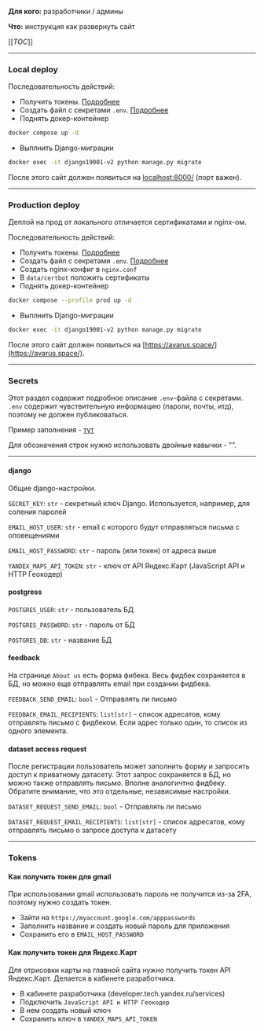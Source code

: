 **Для кого:** разработчики / админы

**Что:** инструкция как развернуть сайт

[[_TOC_]]

---

### Local deploy

Последовательность действий:

- Получить токены. [Подробнее](#tokens)
- Создать файл с секретами `.env`. [Подробнее](#secrets)
- Поднять докер-контейнер
```bash
docker compose up -d
```
- Выплнить Django-миграции
```bash
docker exec -it django19001-v2 python manage.py migrate
```

После этого сайт должен появиться на [localhost:8000/](http://localhost:8000/) (порт важен).

---

### Production deploy

Деплой на прод от локального отличается сертификатами и nginx-ом.

Последовательность действий:

- Получить токены. [Подробнее](#tokens)
- Создать файл с секретами `.env`. [Подробнее](#secrets)
- Создать nginx-конфиг в `nginx.conf`
- В `data/certbot` положить сертификаты
- Поднять докер-контейнер
```bash
docker compose --profile prod up -d
```
- Выплнить Django-миграции
```bash
docker exec -it django19001-v2 python manage.py migrate
```

После этого сайт должен появиться на [https://avarus.space/](https://avarus.space/).

---

### Secrets

Этот раздел содержит подробное описание `.env`-файла с секретами.
`.env` содержит чувствительную информацию (пароли, почты, итд), поэтому не должен публиковаться.

Пример заполнения - [тут](/example.env)

Для обозначения строк нужно использовать двойные кавычки - "".

---

#### django
Общие django-настройки.

`SECRET_KEY`: `str` - секретный ключ Django. Используется, например, для  соления паролей

`EMAIL_HOST_USER`: `str` - email с которого будут отправляться письма с оповещениями

`EMAIL_HOST_PASSWORD`: `str` - пароль (или токен) от адреса выше

`YANDEX_MAPS_API_TOKEN`: `str` - ключ от API Яндекс.Карт (JavaScript API и HTTP Геокодер)

#### postgress
`POSTGRES_USER`: `str` - пользователь БД

`POSTGRES_PASSWORD`: `str` - пароль от БД

`POSTGRES_DB`: `str` - название БД

#### feedback
На странице `About us` есть форма фибека.
Весь фидбек сохраняется в БД, но можно еще отправлять email при создании фидбека.

`FEEDBACK_SEND_EMAIL`: `bool` - Отправлять ли письмо

`FEEDBACK_EMAIL_RECIPIENTS`: `list[str]` - список адресатов, кому отправлять письмо с фидбеком.
Если адрес только один, то список из одного элемента.

#### dataset access request
После регистрации пользователь может заполнить форму и запросить доступ к приватному датасету.
Этот запрос сохраняется в БД, но можно также отправлять письмо.
Вполне аналогичтно фидбеку.
Обратите внимание, что это отдельные, независимые настройки.

`DATASET_REQUEST_SEND_EMAIL`: `bool` - Отправлять ли письмо

`DATASET_REQUEST_EMAIL_RECIPIENTS`: `list[str]` - список адресатов, кому отправлять письмо о запросе доступа к датасету

---

### Tokens

#### Как получить токен для gmail
При использовании gmail использовать пароль не получится из-за 2FA, поэтому нужно создать токен.

- Зайти на `https://myaccount.google.com/apppasswords`
- Заполнить название и создать новый пароль для приложения
- Сохранить его в `EMAIL_HOST_PASSWORD`

#### Как получить токен для Яндекс.Карт
Для отрисовки карты на главной сайта нужно получить токен API Яндекс.Карт.
Делается в кабинете разработчика.

- В кабинете разработчика (developer.tech.yandex.ru/services)
- Подключить `JavaScript API и HTTP Геокодер`
- В нем создать новый ключ
- Сохранить ключ в `YANDEX_MAPS_API_TOKEN`
